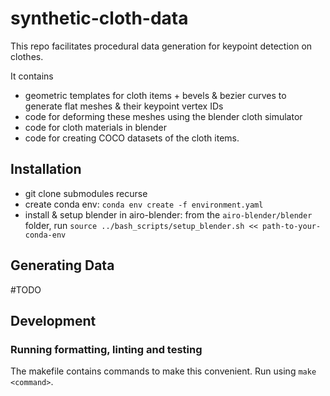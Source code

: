 # synthetic-cloth-data
This repo facilitates procedural data generation for keypoint detection on clothes.

It contains
- geometric templates for cloth items + bevels & bezier curves to generate flat meshes & their keypoint vertex IDs
- code for deforming these meshes using the blender cloth simulator
- code for cloth materials in blender
- code for creating COCO datasets of the cloth items.

## Installation
- git clone submodules recurse
- create conda env: `conda env create -f environment.yaml`
- install & setup blender in airo-blender: from the `airo-blender/blender` folder, run `source ../bash_scripts/setup_blender.sh << path-to-your-conda-env`

## Generating Data
#TODO


## Development

### Running formatting, linting and testing
The makefile contains commands to make this convenient. Run using `make <command>`.